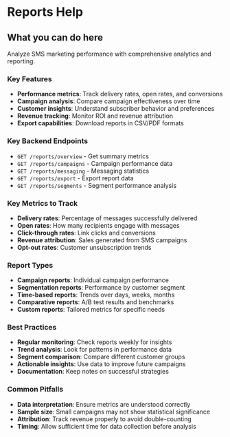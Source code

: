 # Reports Help

## What you can do here

Analyze SMS marketing performance with comprehensive analytics and reporting.

### Key Features
- **Performance metrics**: Track delivery rates, open rates, and conversions
- **Campaign analysis**: Compare campaign effectiveness over time
- **Customer insights**: Understand subscriber behavior and preferences
- **Revenue tracking**: Monitor ROI and revenue attribution
- **Export capabilities**: Download reports in CSV/PDF formats

### Key Backend Endpoints
- `GET /reports/overview` - Get summary metrics
- `GET /reports/campaigns` - Campaign performance data
- `GET /reports/messaging` - Messaging statistics
- `GET /reports/export` - Export report data
- `GET /reports/segments` - Segment performance analysis

### Key Metrics to Track
- **Delivery rates**: Percentage of messages successfully delivered
- **Open rates**: How many recipients engage with messages
- **Click-through rates**: Link clicks and conversions
- **Revenue attribution**: Sales generated from SMS campaigns
- **Opt-out rates**: Customer unsubscription trends

### Report Types
- **Campaign reports**: Individual campaign performance
- **Segmentation reports**: Performance by customer segment
- **Time-based reports**: Trends over days, weeks, months
- **Comparative reports**: A/B test results and benchmarks
- **Custom reports**: Tailored metrics for specific needs

### Best Practices
- **Regular monitoring**: Check reports weekly for insights
- **Trend analysis**: Look for patterns in performance data
- **Segment comparison**: Compare different customer groups
- **Actionable insights**: Use data to improve future campaigns
- **Documentation**: Keep notes on successful strategies

### Common Pitfalls
- **Data interpretation**: Ensure metrics are understood correctly
- **Sample size**: Small campaigns may not show statistical significance
- **Attribution**: Track revenue properly to avoid double-counting
- **Timing**: Allow sufficient time for data collection before analysis
